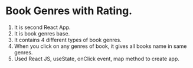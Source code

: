 # Book Genres with Rating.

1.  It is second React App.
2.  It is book genres base.
3.  It contains 4 different types of book genres.
4.  When you click on any genres of book, it gives all books name in same genres.
5.  Used React JS, useState, onClick event, map method to create app.
